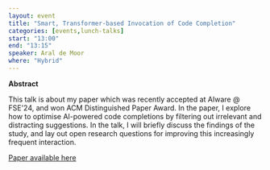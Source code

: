 ```yaml
---
layout: event
title: "Smart, Transformer-based Invocation of Code Completion"
categories: [events,lunch-talks]
start: "13:00"
end: "13:15"
speaker: Aral de Moor
where: "Hybrid"
---
```


**Abstract**

This talk is about my paper which was recently accepted at AIware @ FSE'24, and won ACM Distinguished Paper Award. In the paper, I explore how to optimise AI-powered code completions by filtering out irrelevant and distracting suggestions. In the talk, I will briefly discuss the findings of the study, and lay out open research questions for improving this increasingly frequent interaction.

[Paper available here](https://dl.acm.org/doi/10.1145/3664646.3664760)
